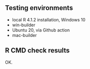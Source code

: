 ## Testing environments

- local R 4.1.2 installation, Windows 10
- win-builder
- Ubuntu 20, via Github action
- mac-builder


## R CMD check results

OK.

